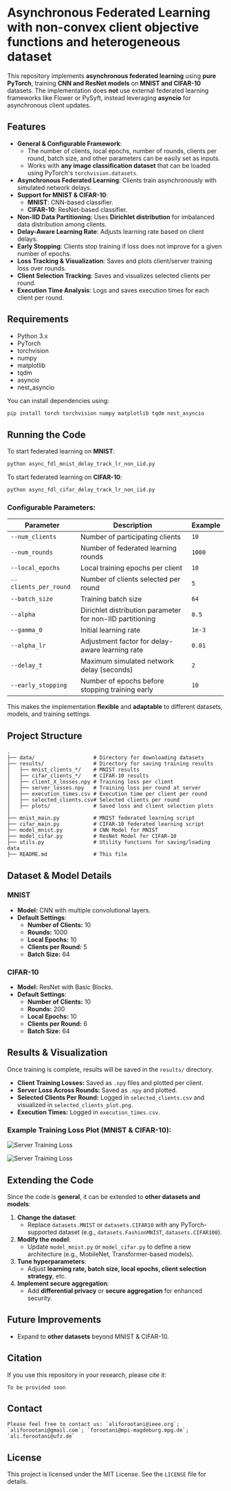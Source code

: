 

# Asynchronous Federated Learning with non-convex client objective functions and heterogeneous dataset

This repository implements **asynchronous federated learning** using **pure PyTorch**, training **CNN and ResNet models** on **MNIST and CIFAR-10** datasets. The implementation does **not** use external federated learning frameworks like Flower or PySyft, instead leveraging **asyncio** for asynchronous client updates.

## Features

- **General & Configurable Framework**:
  - The number of clients, local epochs, number of rounds, clients per round, batch size, and other parameters can be easily set as inputs.
  - Works with **any image classification dataset** that can be loaded using PyTorch's `torchvision.datasets`.
- **Asynchronous Federated Learning**: Clients train asynchronously with simulated network delays.
- **Support for MNIST & CIFAR-10**:
  - **MNIST**: CNN-based classifier.
  - **CIFAR-10**: ResNet-based classifier.
- **Non-IID Data Partitioning**: Uses **Dirichlet distribution** for imbalanced data distribution among clients.
- **Delay-Aware Learning Rate**: Adjusts learning rate based on client delays.
- **Early Stopping**: Clients stop training if loss does not improve for a given number of epochs.
- **Loss Tracking & Visualization**: Saves and plots client/server training loss over rounds.
- **Client Selection Tracking**: Saves and visualizes selected clients per round.
- **Execution Time Analysis**: Logs and saves execution times for each client per round.

## Requirements

- Python 3.x
- PyTorch
- torchvision
- numpy
- matplotlib
- tqdm
- asyncio
- nest_asyncio

You can install dependencies using:

```bash
pip install torch torchvision numpy matplotlib tqdm nest_asyncio
```

## Running the Code

To start federated learning on **MNIST**:

```bash
python async_fdl_mnist_delay_track_lr_non_iid.py
```

To start federated learning on **CIFAR-10**:

```bash
python async_fdl_cifar_delay_track_lr_non_iid.py
```

### Configurable Parameters:

| Parameter | Description | Example |
|-----------|------------|---------|
| `--num_clients` | Number of participating clients | `10` |
| `--num_rounds` | Number of federated learning rounds | `1000` |
| `--local_epochs` | Local training epochs per client | `10` |
| `--clients_per_round` | Number of clients selected per round | `5` |
| `--batch_size` | Training batch size | `64` |
| `--alpha` | Dirichlet distribution parameter for non-IID partitioning | `0.5` |
| `--gamma_0` | Initial learning rate | `1e-3` |
| `--alpha_lr` | Adjustment factor for delay-aware learning rate | `0.01` |
| `--delay_t` | Maximum simulated network delay (seconds) | `2` |
| `--early_stopping` | Number of epochs before stopping training early | `10` |

This makes the implementation **flexible** and **adaptable** to different datasets, models, and training settings.

## Project Structure

```
.
├── data/                   # Directory for downloading datasets
├── results/                # Directory for saving training results
│   ├── mnist_clients_*/    # MNIST results
│   ├── cifar_clients_*/    # CIFAR-10 results
│   ├── client_X_losses.npy # Training loss per client
│   ├── server_losses.npy   # Training loss per round at server
│   ├── execution_times.csv # Execution time per client per round
│   ├── selected_clients.csv# Selected clients per round
│   ├── plots/              # Saved loss and client selection plots
│
├── mnist_main.py           # MNIST federated learning script
├── cifar_main.py           # CIFAR-10 federated learning script
├── model_mnist.py          # CNN Model for MNIST
├── model_cifar.py          # ResNet Model for CIFAR-10
├── utils.py                # Utility functions for saving/loading data
├── README.md               # This file
```

## Dataset & Model Details

### **MNIST**
- **Model:** CNN with multiple convolutional layers.
- **Default Settings**:
  - **Number of Clients:** 10
  - **Rounds:** 1000
  - **Local Epochs:** 10
  - **Clients per Round:** 5
  - **Batch Size:** 64

### **CIFAR-10**
- **Model:** ResNet with Basic Blocks.
- **Default Settings**:
  - **Number of Clients:** 10
  - **Rounds:** 200
  - **Local Epochs:** 10
  - **Clients per Round:** 6
  - **Batch Size:** 64

## Results & Visualization

Once training is complete, results will be saved in the `results/` directory.

- **Client Training Losses:** Saved as `.npy` files and plotted per client.
- **Server Loss Across Rounds:** Saved as `.npy` and plotted.
- **Selected Clients Per Round:** Logged in `selected_clients.csv` and visualized in `selected_clients_plot.png`.
- **Execution Times:** Logged in `execution_times.csv`.

### Example Training Loss Plot (MNIST & CIFAR-10):
![Server Training Loss](src/results/pictures/nonconvex_cifar_server_losses_comparison.png)

![Server Training Loss](src/results/pictures/nonconvex_mnist_server_losses_clients_participation.png)

## Extending the Code

Since the code is **general**, it can be extended to **other datasets and models**:
1. **Change the dataset**:
   - Replace `datasets.MNIST` or `datasets.CIFAR10` with any PyTorch-supported dataset (e.g., `datasets.FashionMNIST`, `datasets.CIFAR100`).
2. **Modify the model**:
   - Update `model_mnist.py` or `model_cifar.py` to define a new architecture (e.g., MobileNet, Transformer-based models).
3. **Tune hyperparameters**:
   - Adjust **learning rate, batch size, local epochs, client selection strategy**, etc.
4. **Implement secure aggregation**:
   - Add **differential privacy** or **secure aggregation** for enhanced security.

## Future Improvements

- Expand to **other datasets** beyond MNIST & CIFAR-10.


## Citation

If you use this repository in your research, please cite it:

```
To be provided soon
```

## Contact

```
Please feel free to contact us: `aliforootani@ieee.org`; `aliforootani@gmail.com`; `forootani@mpi-magdeburg.mpg.de`; `ali.forootani@ufz.de`
```

## License

This project is licensed under the MIT License. See the `LICENSE` file for details.

